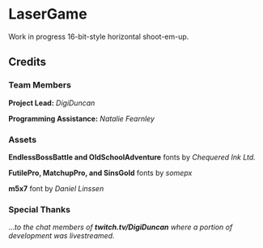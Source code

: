 # LaserGame
Work in progress 16-bit-style horizontal shoot-em-up.

## Credits
### Team Members

**Project Lead:** *DigiDuncan*

**Programming Assistance:** *Natalie Fearnley*
### Assets

**EndlessBossBattle and OldSchoolAdventure** fonts by *Chequered Ink Ltd.*

**FutilePro, MatchupPro, and SinsGold** fonts by *somepx*

**m5x7** font by *Daniel Linssen*

### Special Thanks
...*to the chat members of* ***twitch.tv/DigiDuncan*** *where a portion of development was livestreamed.*

